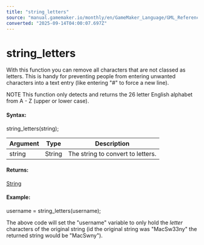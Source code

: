 ```yaml
---
title: "string_letters"
source: "manual.gamemaker.io/monthly/en/GameMaker_Language/GML_Reference/Strings/string_letters.htm"
converted: "2025-09-14T04:00:07.697Z"
---
```


# string\_letters

With this function you can remove all characters that are not classed as letters. This is handy for preventing people from entering unwanted characters into a text entry (like entering "#" to force a new line).

NOTE This function only detects and returns the 26 letter English alphabet from A - Z (upper or lower case).

#### Syntax:

string\_letters(string);

| Argument | Type | Description |
| --- | --- | --- |
| string | String | The string to convert to letters. |

#### Returns:

[String](../../GML_Overview/Data_Types.md)

#### Example:

username = string\_letters(username);

The above code will set the "username" variable to only hold the _letter_ characters of the original string (id the original string was "MacSw33ny" the returned string would be "MacSwny").